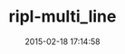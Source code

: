 ---
layout: post
title:  "ripl-multi_line"
repo:   "janlelis/ripl-multi_line"
date:   2015-02-18 17:14:58
gemurl: http://github.com/janlelis/ripl-multi_line
---